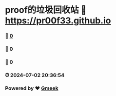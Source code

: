 # proof的垃圾回收站 :link: https://pr00f33.github.io 
### :page_facing_up: [0](https://pr00f33.github.io/tag.html) 
### :speech_balloon: 0 
### :hibiscus: 0 
### :alarm_clock: 2024-07-02 20:36:54 
### Powered by :heart: [Gmeek](https://github.com/Meekdai/Gmeek)
